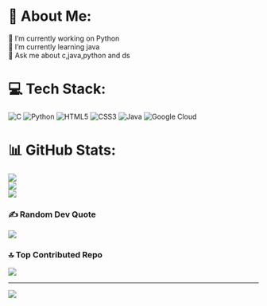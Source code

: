 # 💫 About Me:
🔭 I’m currently working on Python<br>🌱 I’m currently learning java<br>💬 Ask me about c,java,python and ds<br>


# 💻 Tech Stack:
![C](https://img.shields.io/badge/c-%2300599C.svg?style=for-the-badge&logo=c&logoColor=white) ![Python](https://img.shields.io/badge/python-3670A0?style=for-the-badge&logo=python&logoColor=ffdd54) ![HTML5](https://img.shields.io/badge/html5-%23E34F26.svg?style=for-the-badge&logo=html5&logoColor=white) ![CSS3](https://img.shields.io/badge/css3-%231572B6.svg?style=for-the-badge&logo=css3&logoColor=white) ![Java](https://img.shields.io/badge/java-%23ED8B00.svg?style=for-the-badge&logo=openjdk&logoColor=white) ![Google Cloud](https://img.shields.io/badge/GoogleCloud-%234285F4.svg?style=for-the-badge&logo=google-cloud&logoColor=white)
# 📊 GitHub Stats:
![](https://github-readme-stats.vercel.app/api?username=Sharavi344&theme=dark&hide_border=false&include_all_commits=false&count_private=false)<br/>
![](https://github-readme-streak-stats.herokuapp.com/?user=Sharavi344&theme=dark&hide_border=false)<br/>
![](https://github-readme-stats.vercel.app/api/top-langs/?username=Sharavi344&theme=dark&hide_border=false&include_all_commits=false&count_private=false&layout=compact)

### ✍️ Random Dev Quote
![](https://quotes-github-readme.vercel.app/api?type=horizontal&theme=radical)

### 🔝 Top Contributed Repo
![](https://github-contributor-stats.vercel.app/api?username=Sharavi344&limit=5&theme=dark&combine_all_yearly_contributions=true)

---
[![](https://visitcount.itsvg.in/api?id=Sharavi344&icon=0&color=0)](https://visitcount.itsvg.in)

<!-- Proudly created with GPRM ( https://gprm.itsvg.in ) -->

